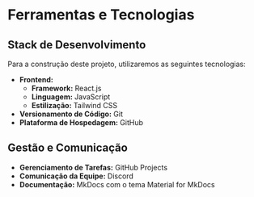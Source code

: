 # Ferramentas e Tecnologias

## Stack de Desenvolvimento

Para a construção deste projeto, utilizaremos as seguintes tecnologias:

- **Frontend:**
    - **Framework:** React.js
    - **Linguagem:** JavaScript
    - **Estilização:** Tailwind CSS 
- **Versionamento de Código:** Git
- **Plataforma de Hospedagem:** GitHub

## Gestão e Comunicação

- **Gerenciamento de Tarefas:** GitHub Projects
- **Comunicação da Equipe:** Discord
- **Documentação:** MkDocs com o tema Material for MkDocs
